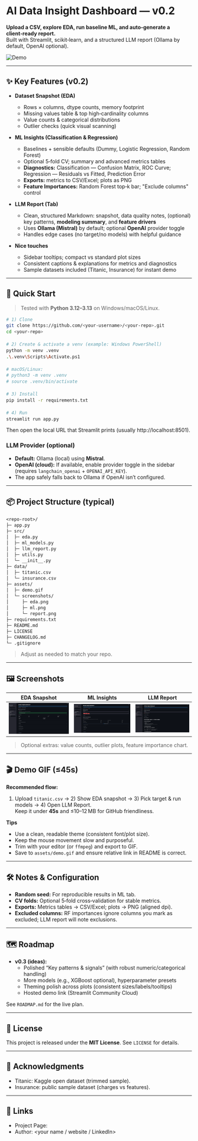 # AI Data Insight Dashboard — v0.2

**Upload a CSV, explore EDA, run baseline ML, and auto‑generate a client‑ready report.**  
Built with Streamlit, scikit‑learn, and a structured LLM report (Ollama by default, OpenAI optional).

![Demo](assets/demo.gif)

---

## ✨ Key Features (v0.2)

- **Dataset Snapshot (EDA)**
  - Rows × columns, dtype counts, memory footprint
  - Missing values table & top high‑cardinality columns
  - Value counts & categorical distributions
  - Outlier checks (quick visual scanning)

- **ML Insights (Classification & Regression)**
  - Baselines + sensible defaults (Dummy, Logistic Regression, Random Forest)
  - Optional 5‑fold CV; summary and advanced metrics tables
  - **Diagnostics:** Classification — Confusion Matrix, ROC Curve; Regression — Residuals vs Fitted, Prediction Error
  - **Exports:** metrics to CSV/Excel; plots as PNG
  - **Feature Importances:** Random Forest top‑k bar; "Exclude columns" control

- **LLM Report (Tab)**
  - Clean, structured Markdown: snapshot, data quality notes, (optional) key patterns, **modeling summary**, and **feature drivers**
  - Uses **Ollama (Mistral)** by default; optional **OpenAI** provider toggle
  - Handles edge cases (no target/no models) with helpful guidance

- **Nice touches**
  - Sidebar tooltips; compact vs standard plot sizes
  - Consistent captions & explanations for metrics and diagnostics
  - Sample datasets included (Titanic, Insurance) for instant demo

---

## 🚀 Quick Start

> Tested with **Python 3.12–3.13** on Windows/macOS/Linux.

```bash
# 1) Clone
git clone https://github.com/<your-username>/<your-repo>.git
cd <your-repo>

# 2) Create & activate a venv (example: Windows PowerShell)
python -m venv .venv
.\.venv\Scripts\Activate.ps1

# macOS/Linux:
# python3 -m venv .venv
# source .venv/bin/activate

# 3) Install
pip install -r requirements.txt

# 4) Run
streamlit run app.py
```
Then open the local URL that Streamlit prints (usually http://localhost:8501).

### LLM Provider (optional)
- **Default:** Ollama (local) using **Mistral**.
- **OpenAI (cloud):** If available, enable provider toggle in the sidebar (requires `langchain_openai` + `OPENAI_API_KEY`).
- The app safely falls back to Ollama if OpenAI isn’t configured.

---

## 📦 Project Structure (typical)

```
<repo-root>/
├─ app.py
├─ src/
│  ├─ eda.py
│  ├─ ml_models.py
│  ├─ llm_report.py
│  ├─ utils.py
│  └─ __init__.py
├─ data/
│  ├─ titanic.csv
│  └─ insurance.csv
├─ assets/
│  ├─ demo.gif
│  └─ screenshots/
│     ├─ eda.png
│     ├─ ml.png
│     └─ report.png
├─ requirements.txt
├─ README.md
├─ LICENSE
├─ CHANGELOG.md
└─ .gitignore
```
> Adjust as needed to match your repo.

---

## 🖼️ Screenshots

| EDA Snapshot | ML Insights | LLM Report |
| --- | --- | --- |
| ![EDA](assets/screenshots/eda.png) | ![ML](assets/screenshots/ml.png) | ![Report](assets/screenshots/report.png) |

> Optional extras: value counts, outlier plots, feature importance chart.

---

## 🎬 Demo GIF (≤45s)

**Recommended flow:**  
1) Upload `titanic.csv` → 2) Show EDA snapshot → 3) Pick target & run models → 4) Open LLM Report.  
Keep it under **45s** and ≤10–12 MB for GitHub friendliness.

**Tips**
- Use a clean, readable theme (consistent font/plot size).
- Keep the mouse movement slow and purposeful.
- Trim with your editor (or `ffmpeg`) and export to GIF.
- Save to `assets/demo.gif` and ensure relative link in README is correct.

---

## 🛠️ Notes & Configuration

- **Random seed:** For reproducible results in ML tab.
- **CV folds:** Optional 5‑fold cross‑validation for stable metrics.
- **Exports:** Metrics tables → CSV/Excel; plots → PNG (aligned dpi).
- **Excluded columns:** RF importances ignore columns you mark as excluded; LLM report will note exclusions.

---

## 🗺️ Roadmap

- **v0.3 (ideas):**
  - Polished “Key patterns & signals” (with robust numeric/categorical handling)
  - More models (e.g., XGBoost optional), hyperparameter presets
  - Theming polish across plots (consistent sizes/labels/tooltips)
  - Hosted demo link (Streamlit Community Cloud)

See `ROADMAP.md` for the live plan.

---

## 📄 License

This project is released under the **MIT License**. See `LICENSE` for details.

---

## 🙌 Acknowledgments

- Titanic: Kaggle open dataset (trimmed sample).
- Insurance: public sample dataset (charges vs features).

---

## 🔗 Links

- Project Page: <link to repo>
- Author: <your name / website / LinkedIn>

